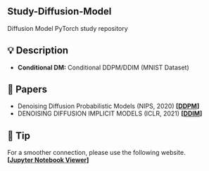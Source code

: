 ## Study-Diffusion-Model
Diffusion Model PyTorch study repository

## 💡 Description
* <strong>Conditional DM:</strong> Conditional DDPM/DDIM (MNIST Dataset)

## 📖 Papers
* Denoising Diffusion Probabilistic Models (NIPS, 2020) <strong>[[DDPM](https://arxiv.org/pdf/2006.11239.pdf)]</strong>
* DENOISING DIFFUSION IMPLICIT MODELS (ICLR, 2021) <strong>[[DDIM](https://arxiv.org/pdf/2010.02502.pdf)]</strong>

## 👋 Tip
For a smoother connection, please use the following website.  
<strong>[[Jupyter Notebook Viewer](https://nbviewer.org/github/SkiddieAhn/Study-Diffusion-Model/tree/master/)]</strong>


